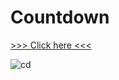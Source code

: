 # Countdown

[>>> Click here <<<](https://michelpomerantzeff.github.io/Countdown/)



![cd](https://user-images.githubusercontent.com/96065240/171474889-db87ab29-c356-4c39-b48b-d49f811a813b.png)
